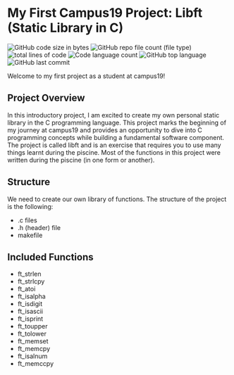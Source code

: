 # My First Campus19 Project: Libft (Static Library in C)
<p >
	<img alt="GitHub code size in bytes" src="https://img.shields.io/github/languages/code-size/P-Claus/libft?color=blueviolet" />
  	<img alt="GitHub repo file count (file type)" src="https://img.shields.io/github/directory-file-count/P-Claus/libft"/>
	<img alt="total lines of code" src="https://sloc.xyz/github/P-Claus/libft/" />
	<img alt="Code language count" src="https://img.shields.io/github/languages/count/P-Claus/libft?color=blue" />
	<img alt="GitHub top language" src="https://img.shields.io/github/languages/top/P-Claus/libft?color=blue" />
	<img alt="GitHub last commit" src="https://img.shields.io/github/last-commit/P-Claus/libft?color=brightgreen" />
	
</p>

Welcome to my first project as a student at campus19!

## Project Overview

In this introductory project, I am excited to create my own personal static library in the C programming language. This project marks the beginning of my journey at campus19 and provides an opportunity to dive into C programming concepts while building a fundamental software component.<br>
The project is called libft and is an exercise that requires you to use many things learnt during the piscine. Most of the functions in this project were written during the piscine (in one form or another).
## Structure
We need to create our own library of functions. The structure of the project is the following:
* .c files
* .h (header) file
* makefile

## Included Functions
* ft_strlen
* ft_strlcpy
* ft_atoi
* ft_isalpha
* ft_isdigit
* ft_isascii
* ft_isprint
* ft_toupper
* ft_tolower
* ft_memset
* ft_memcpy
* ft_isalnum
* ft_memccpy
